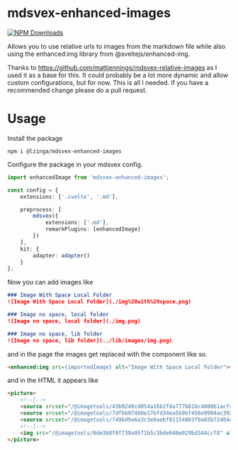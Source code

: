 # mdsvex-enhanced-images
[![NPM Downloads](https://img.shields.io/npm/dt/%40lzinga%2Fmdsvex-enhanced-images)](https://www.npmjs.com/package/@lzinga/mdsvex-enhanced-images)

Allows you to use relative urls to images from the markdown file while also using the enhanced:img library from @sveltejs/enhanced-img.

Thanks to https://github.com/mattjennings/mdsvex-relative-images as I used it as a base for this. It could probably be a lot more dynamic and allow custom configurations, but for now. This is all I needed. If you have a recommended change please do a pull request.


# Usage
Install the package
```
npm i @lzinga/mdsvex-enhanced-images
```

Configure the package in your mdsvex config.
```ts
import enhancedImage from 'mdsvex-enhanced-images';

const config = {
	extensions: ['.svelte', '.md'],

	preprocess: [
		mdsvex({
			extensions: ['.md'],
			remarkPlugins: [enhancedImage]
		})
	],
	kit: {
		adapter: adapter()
	}
};

```

Now you can add images like
```markdown
### Image With Space Local Folder
![Image With Space Local Folder](./img%20with%20space.png)

### Image no space, local folder
![Image no space, local folder](./img.png)

### Image no space, lib folder
![Image no space, lib folder](../lib/images/img.png)
```

and in the page the images get replaced with the component like so.
```html
<enhanced:img src={importedImage} alt="Image With Space Local Folder"></enhanced:img>
```

and in the HTML it appears like
```html
<picture>
    <!--[-->
    <source srcset="/@imagetools/43b0240cd054a16b2f8a777b81bc4080b1acf480 64w, /@imagetools/158187b3c4aa0009b5a8dab06fd646564597d12f 128w" type="image/avif" />
    <source srcset="/@imagetools/7dfbb97480e17bfd34ea5b9bf456e0904ac39232 64w, /@imagetools/51b34cea801d67387212057d7d251b64e3bcf3b5 128w" type="image/webp" />
    <source srcset="/@imagetools/749bd9a6a3c3e0aebf61154883f9a65b72404e47 64w, /@imagetools/0de3b0f0f739a05f1b5c3bde640e029bd344ccf8 128w" type="image/png" />
    <!--]-->
    <img src="/@imagetools/0de3b0f0f739a05f1b5c3bde640e029bd344ccf8" alt="abc" width="128" height="128" />
</picture>
```

